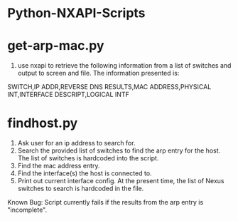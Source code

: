 ﻿# Python-NXAPI-Scripts

# get-arp-mac.py
1. use nxapi to retrieve the following information from a list of switches and output to screen and file.  The information presented is:

SWITCH,IP ADDR,REVERSE DNS RESULTS,MAC ADDRESS,PHYSICAL INT,INTERFACE DESCRIPT,LOGICAL INTF

# findhost.py
1. Ask user for an ip address to search for.
2. Search the provided list of switches to find the arp entry for the host.  The list of switches is hardcoded into the script. 
3. Find the mac address entry.
4. Find the interface(s) the host is connected to.
5. Print out current interface config.
At the present time, the list of Nexus switches to search is hardcoded in the file.

Known Bug: Script currently fails if the results from the arp entry is "incomplete".
